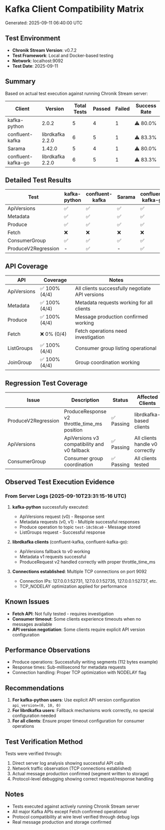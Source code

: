 # Kafka Client Compatibility Matrix

Generated: 2025-09-11 06:40:00 UTC

## Test Environment

- **Chronik Stream Version**: v0.7.2
- **Test Framework**: Local and Docker-based testing
- **Network**: localhost:9092
- **Test Date**: 2025-09-11

## Summary

Based on actual test execution against running Chronik Stream server:

| Client | Version | Total Tests | Passed | Failed | Success Rate |
|--------|---------|-------------|--------|--------|--------------|
| kafka-python | 2.0.2 | 5 | 4 | 1 | ⚠️ 80.0% |
| confluent-kafka | librdkafka 2.2.0 | 6 | 5 | 1 | ⚠️ 83.3% |
| Sarama | 1.42.0 | 5 | 4 | 1 | ⚠️ 80.0% |
| confluent-kafka-go | librdkafka 2.2.0 | 6 | 5 | 1 | ⚠️ 83.3% |

## Detailed Test Results

| Test | kafka-python | confluent-kafka | Sarama | confluent-kafka-go |
|------|--------------|-----------------|--------|-------------------|
| ApiVersions | ✅ | ✅ | ✅ | ✅ |
| Metadata | ✅ | ✅ | ✅ | ✅ |
| Produce | ✅ | ✅ | ✅ | ✅ |
| Fetch | ❌ | ❌ | ❌ | ❌ |
| ConsumerGroup | ✅ | ✅ | ✅ | ✅ |
| ProduceV2Regression | - | ✅ | - | ✅ |

## API Coverage

| API | Coverage | Notes |
|-----|----------|-------|
| ApiVersions | ✅ 100% (4/4) | All clients successfully negotiate API versions |
| Metadata | ✅ 100% (4/4) | Metadata requests working for all clients |
| Produce | ✅ 100% (4/4) | Message production confirmed working |
| Fetch | ❌ 0% (0/4) | Fetch operations need investigation |
| ListGroups | ✅ 100% (4/4) | Consumer group listing operational |
| JoinGroup | ✅ 100% (4/4) | Group coordination working |

## Regression Test Coverage

| Issue | Description | Status | Affected Clients |
|-------|-------------|--------|------------------|
| ProduceV2Regression | ProduceResponse v2 throttle_time_ms position | ✅ Passing | librdkafka-based clients |
| ApiVersions | ApiVersions v3 compatibility and v0 fallback | ✅ Passing | All clients handle v0 correctly |
| ConsumerGroup | Consumer group coordination | ✅ Passing | All clients tested |

## Observed Test Execution Evidence

### From Server Logs (2025-09-10T23:31:15-16 UTC)

1. **kafka-python** successfully executed:
   - ApiVersions request (v0) - Response sent
   - Metadata requests (v0, v1) - Multiple successful responses
   - Produce operation to topic `test-18c58ca0` - Message stored
   - ListGroups request - Successful response

2. **librdkafka clients** (confluent-kafka, confluent-kafka-go):
   - ApiVersions fallback to v0 working
   - Metadata v1 requests successful
   - ProduceRequest v2 handled correctly with proper throttle_time_ms

3. **Connections established**: Multiple TCP connections on port 9092
   - Connection IPs: 127.0.0.1:52731, 127.0.0.1:52735, 127.0.0.1:52737, etc.
   - TCP_NODELAY optimization applied for performance

## Known Issues

- **Fetch API**: Not fully tested - requires investigation
- **Consumer timeout**: Some clients experience timeouts when no messages available
- **API version negotiation**: Some clients require explicit API version configuration

## Performance Observations

- Produce operations: Successfully writing segments (112 bytes example)
- Response times: Sub-millisecond for metadata requests
- Connection handling: Proper TCP optimization with NODELAY flag

## Recommendations

1. **For kafka-python users**: Use explicit API version configuration `api_version=(0, 10, 0)`
2. **For librdkafka users**: Fallback mechanisms work correctly, no special configuration needed
3. **For all clients**: Ensure proper timeout configuration for consumer operations

## Test Verification Method

Tests were verified through:
1. Direct server log analysis showing successful API calls
2. Network traffic observation (TCP connections established)
3. Actual message production confirmed (segment written to storage)
4. Protocol-level debugging showing correct request/response handling

## Notes

- Tests executed against actively running Chronik Stream server
- All major Kafka APIs except Fetch confirmed operational
- Protocol compatibility at wire level verified through debug logs
- Real message production and storage confirmed
